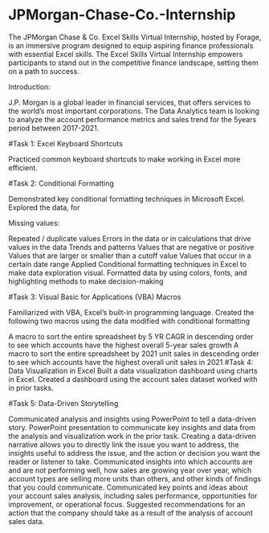 # JPMorgan-Chase-Co.-Internship
The JPMorgan Chase & Co. Excel Skills Virtual Internship, hosted by Forage, is an immersive program designed to equip aspiring finance professionals with essential Excel skills. The Excel Skills Virtual Internship empowers participants to stand out in the competitive finance landscape, setting them on a path to success.

Introduction:

J.P. Morgan is a global leader in financial services, that offers services to the world’s most important corporations. The Data Analytics team is looking to analyze the account performance metrics and sales trend for the 5years period between 2017-2021.

#Task 1: Excel Keyboard Shortcuts

Practiced common keyboard shortcuts to make working in Excel more efficient.

#Task 2: Conditional Formatting

Demonstrated key conditional formatting techniques in Microsoft Excel. Explored the data, for

Missing values:

Repeated / duplicate values
Errors in the data or in calculations that drive values in the data
Trends and patterns
Values that are negative or positive
Values that are larger or smaller than a cutoff value
Values that occur in a certain date range
Applied Conditional formatting techniques in Excel to make data exploration visual. Formatted data by using colors, fonts, and highlighting methods to make decision-making

#Task 3: Visual Basic for Applications (VBA) Macros

Familiarized with VBA, Excel’s built-in programming language. Created the following two macros using the data modified with conditional formatting

A macro to sort the entire spreadsheet by 5 YR CAGR in descending order to see which accounts have the highest overall 5-year sales growth
A macro to sort the entire spreadsheet by 2021 unit sales in descending order to see which accounts have the highest overall unit sales in 2021
#Task 4: Data Visualization in Excel
Built a data visualization dashboard using charts in Excel. Created a dashboard using the account sales dataset worked with in prior tasks. 

#Task 5: Data-Driven Storytelling

Communicated analysis and insights using PowerPoint to tell a data-driven story. PowerPoint presentation to communicate key insights and data from the analysis and visualization work in the prior task. Creating a data-driven narrative allows you to directly link the issue you want to address, the insights useful to address the issue, and the action or decision you want the reader or listener to take. Communicated insights into which accounts are and are not performing well, how sales are growing year over year, which account types are selling more units than others, and other kinds of findings that you could communicate. Communicated key points and ideas about your account sales analysis, including sales performance, opportunities for improvement, or operational focus. Suggested recommendations for an action that the company should take as a result of the analysis of account sales data.
